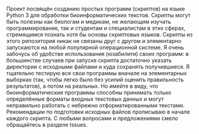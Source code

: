 Проект посвящён созданию простых программ (скриптов) на языке Python 3 для обработки биоинформатических текстов. Скрипты могут быть полезны как биологам и медикам, не желающим изучать программирование, так и студентам и специалистам в этих сферах, стремящимся познать хотя бы основы скриптовых языков. Скрипты из этого репозитория никак не связаны друг с другом и элементарно запускаются на любой популярной операционной системе. Я очень забочусь об удобстве использования (юзабилити) своих программ: в большинстве случаев при запуске скрипта достаточно указать директории с исходными файлами и куда сохранять получившиеся.
Я тщательно тестирую все свои программы вначале на элементарных выборках (так, чтобы легко было без усилий оценить правильность результатов), а потом на реальных. Но имейте в виду, что биоинформатические программы способны принимать только определённые форматы входных текстовых данных и могут неправильно работать с небрежно отформатированными текстами. Рекомендации по подготовки исходных файлов прописываю в начале каждого скрипта.
С любыми вопросами и предложениями смело обращайтесь в разделе Issues.
